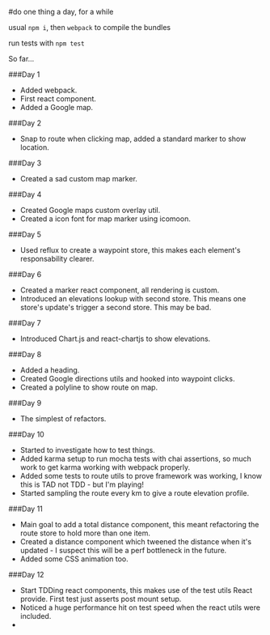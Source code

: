 #do one thing a day, for a while

usual `npm i`, then `webpack` to compile the bundles

run tests with `npm test`

So far...

###Day 1
* Added webpack.
* First react component.
* Added a Google map.

###Day 2
* Snap to route when clicking map, added a standard marker to show location.
 
###Day 3
* Created a sad custom map marker.

###Day 4
* Created Google maps custom overlay util.
* Created a icon font for map marker using icomoon.
 
###Day 5
* Used reflux to create a waypoint store, this makes each element's responsability clearer.

###Day 6
* Created a marker react component, all rendering is custom.
* Introduced an elevations lookup with second store. This means one store's update's trigger a second store. This may be bad.

###Day 7
* Introduced Chart.js and react-chartjs to show elevations.

###Day 8
* Added a heading.
* Created Google directions utils and hooked into waypoint clicks.
* Created a polyline to show route on map.
 
###Day 9
* The simplest of refactors.
 
###Day 10
* Started to investigate how to test things.
* Added karma setup to run mocha tests with chai assertions, so much work to get karma working with webpack properly.
* Added some tests to route utils to prove framework was working, I know this is TAD not TDD - but I'm playing!
* Started sampling the route every km to give a route elevation profile.

###Day 11
* Main goal to add a total distance component, this meant refactoring the route store to hold more than one item.
* Created a distance component which tweened the distance when it's updated - I suspect this will be a perf bottleneck in the future.
* Added some CSS animation too.

###Day 12
* Start TDDing react components, this makes use of the test utils React provide. First test just asserts post mount setup.
* Noticed a huge performance hit on test speed when the react utils were included.
* 
